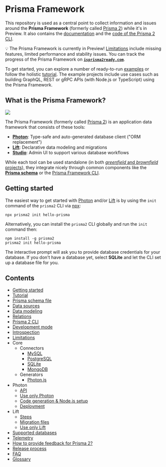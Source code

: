# Prisma Framework

This repository is used as a central point to collect information and issues around the **Prisma Framework** (formerly called [Prisma 2](https://www.prisma.io/blog/announcing-prisma-2-zq1s745db8i5/)) while it's in Preview. It also contains the [documentation](./docs) and the [code of the Prisma 2 CLI](./cli).

💡 The Prisma Framework is currently in Preview! [Limitations](./docs/limitations.md) include missing features, limited performance and stability issues. You can track the progress of the Prisma Framework on [**`isprisma2ready.com`**](https://www.isprisma2ready.com).

To get started, you can explore a number of ready-to-run [examples](https://github.com/prisma/prisma-examples/tree/prisma2) or follow the holistic [tutorial](./docs/tutorial.md). The example projects include use cases such as building GraphQL, REST or gRPC APIs (with Node.js or TypeScript) using the Prisma Framework.

## What is the Prisma Framework?

![](https://i.imgur.com/FmaRakd.png)

The Prisma Framework (formerly called [Prisma 2](https://www.prisma.io/blog/announcing-prisma-2-zq1s745db8i5/)) is an application data framework that consists of these tools:

- [**Photon**](https://photonjs.prisma.io/): Type-safe and auto-generated database client ("ORM replacement")
- [**Lift**](https://lift.prisma.io/): Declarative data modeling and migrations
- [**Studio**](https://github.com/prisma/studio): Admin UI to support various database workflows

While each tool can be used standalone (in both [_greenfield_ and _brownfield_ projects](https://en.wikipedia.org/wiki/Brownfield_(software_development))), they integrate nicely through common components like the [**Prisma schema**](./docs/prisma-schema-file.md) or the [Prisma Framework CLI](./docs/prisma2-cli.md).

## Getting started

The easiest way to get started with [Photon](https://github.com/prisma/photonjs) and/or [Lift](https://github.com/prisma/lift) is by using the `init` command of the `prisma2` CLI via [npx](https://github.com/npm/npx):

```
npx prisma2 init hello-prisma
```

Alternatively, you can install the `prisma2` CLI globally and run the `init` command then:

```
npm install -g prisma2
prisma2 init hello-prisma
```

The interactive prompt will ask you to provide database credentials for your database. If you don't have a database yet, select **SQLite** and let the CLI set up a database file for you.

## Contents

- [Getting started](./docs/getting-started.md)
- [Tutorial](./docs/tutorial.md)
- [Prisma schema file](./docs/prisma-schema-file.md)
- [Data sources](./docs/data-sources.md)
- [Data modeling](./docs/data-modeling.md)
- [Relations](./docs/relations.md)
- [Prisma 2 CLI](./docs/prisma2-cli.md)
- [Development mode](./docs/development-mode.md)
- [Introspection](./docs/introspection.md)
- [Limitations](./docs/limitations.md)
- Core
  - Connectors
    - [MySQL](./docs/core/connectors/mysql.md)
    - [PostgreSQL](./docs/core/connectors/postgresql.md)
    - [SQLite](./docs/core/connectors/sqlite.md)
    - [MongoDB](./docs/core/connectors/mongo.md)
  - Generators
    - [Photon.js](./docs/core/generators/photonjs.md)
- Photon
  - [API](./docs/photon/api.md)
  - [Use only Photon](./docs/photon/use-only-photon.md)
  - [Code generation & Node.js setup](./docs/photon/codegen-and-node-setup.md)
  - [Deployment](./docs/photon/deployment.md)
- Lift
  - [Steps](./docs/lift/steps.md)
  - [Migration files](./docs/lift/migration-files.md)
  - [Use only Lift](./docs/lift/use-only-lift.md)
- [Supported databases](./docs/supported-databases.md)
- [Telemetry](./docs/telemetry.md)
- [How to provide feedback for Prisma 2?](./docs/prisma2-feedback.md)
- [Release process](./docs/releases.md)
- [FAQ](./docs/faq.md)
- [Glossary](./docs/glossary.md)
